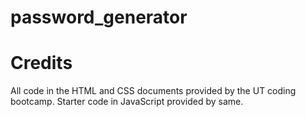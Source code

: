 # password_generator

# Credits
All code in the HTML and CSS documents provided by the UT coding bootcamp. Starter code in JavaScript provided by same. 